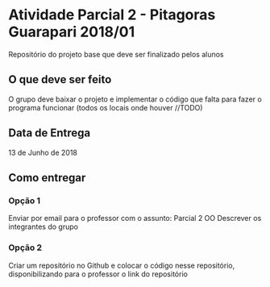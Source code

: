 # Atividade Parcial 2 - Pitagoras Guarapari 2018/01

Repositório do projeto base que deve ser finalizado pelos alunos

## O que deve ser feito
O grupo deve baixar o projeto e implementar o código que falta para fazer o programa funcionar (todos os locais onde houver //TODO)

## Data de Entrega
13 de Junho de 2018

## Como entregar
### Opção 1
Enviar por email para o professor com o assunto: Parcial 2 OO
Descrever os integrantes do grupo
### Opção 2
Criar um repositório no Github e colocar o código nesse repositório, disponibilizando para o professor o link do repositório
